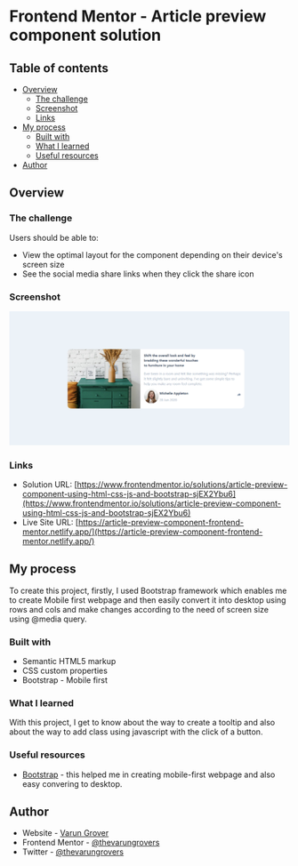 # Frontend Mentor - Article preview component solution

## Table of contents

- [Overview](#overview)
  - [The challenge](#the-challenge)
  - [Screenshot](#screenshot)
  - [Links](#links)
- [My process](#my-process)
  - [Built with](#built-with)
  - [What I learned](#what-i-learned)
  - [Useful resources](#useful-resources)
- [Author](#author)

## Overview

### The challenge

Users should be able to:

- View the optimal layout for the component depending on their device's screen size
- See the social media share links when they click the share icon

### Screenshot

![](./Article-Preview-Component.png)


### Links

- Solution URL: [https://www.frontendmentor.io/solutions/article-preview-component-using-html-css-js-and-bootstrap-sjEX2Ybu6](https://www.frontendmentor.io/solutions/article-preview-component-using-html-css-js-and-bootstrap-sjEX2Ybu6)
- Live Site URL: [https://article-preview-component-frontend-mentor.netlify.app/](https://article-preview-component-frontend-mentor.netlify.app/)

## My process

To create this project, firstly, I used Bootstrap framework which enables me to create Mobile first webpage and then easily convert it into desktop using rows and cols and make changes according to the need of screen size using @media query.


### Built with

- Semantic HTML5 markup
- CSS custom properties
- Bootstrap - Mobile first

### What I learned

With this project, I get to know about the way to create a tooltip and also about the way to add class using javascript with the click of a button.


### Useful resources

- [Bootstrap](https://getbootstrap.com/) - this helped me in creating mobile-first webpage and also easy convering to desktop.


## Author

- Website - [Varun Grover](https://thevarungrovers.vercel.app)
- Frontend Mentor - [@thevarungrovers](https://www.frontendmentor.io/profile/thevarungrovers)
- Twitter - [@thevarungrovers](https://www.twitter.com/thevarungrovers)
